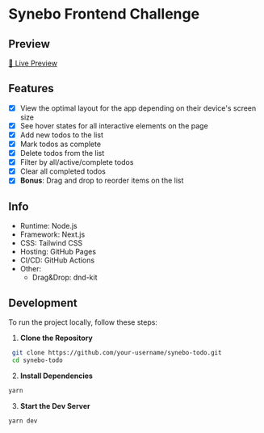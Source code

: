 # Synebo Frontend Challenge

## Preview

[🔗 Live Preview](https://nyx.is-a.dev/synebo-todo)

## Features

- [x] View the optimal layout for the app depending on their device's screen size
- [x] See hover states for all interactive elements on the page
- [x] Add new todos to the list
- [x] Mark todos as complete
- [x] Delete todos from the list
- [x] Filter by all/active/complete todos
- [x] Clear all completed todos
- [x] **Bonus**: Drag and drop to reorder items on the list

## Info

- Runtime: Node.js
- Framework: Next.js
- CSS: Tailwind CSS
- Hosting: GitHub Pages
- CI/CD: GitHub Actions
- Other:
  - Drag&Drop: dnd-kit

## Development

To run the project locally, follow these steps:

1. **Clone the Repository**

```bash
 git clone https://github.com/your-username/synebo-todo.git
 cd synebo-todo
```

2. **Install Dependencies**

```bash
yarn
```

3. **Start the Dev Server**

```bash
yarn dev
```

